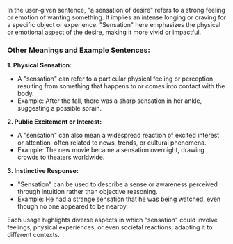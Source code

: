 In the user-given sentence, "a sensation of desire" refers to a strong feeling or emotion of wanting something. It implies an intense longing or craving for a specific object or experience. "Sensation" here emphasizes the physical or emotional aspect of the desire, making it more vivid or impactful.

### Other Meanings and Example Sentences:

**1. Physical Sensation:**
   - A "sensation" can refer to a particular physical feeling or perception resulting from something that happens to or comes into contact with the body. 
   - Example: After the fall, there was a sharp sensation in her ankle, suggesting a possible sprain.

**2. Public Excitement or Interest:**
   - A "sensation" can also mean a widespread reaction of excited interest or attention, often related to news, trends, or cultural phenomena.
   - Example: The new movie became a sensation overnight, drawing crowds to theaters worldwide.

**3. Instinctive Response:**
   - "Sensation" can be used to describe a sense or awareness perceived through intuition rather than objective reasoning.
   - Example: He had a strange sensation that he was being watched, even though no one appeared to be nearby. 

Each usage highlights diverse aspects in which "sensation" could involve feelings, physical experiences, or even societal reactions, adapting it to different contexts.